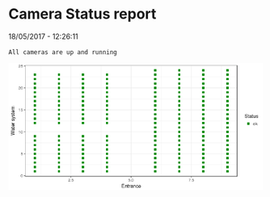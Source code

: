 Camera Status report
================
18/05/2017 - 12:26:11

    All cameras are up and running

![](camreport_files/figure-markdown_github/unnamed-chunk-2-1.png)
